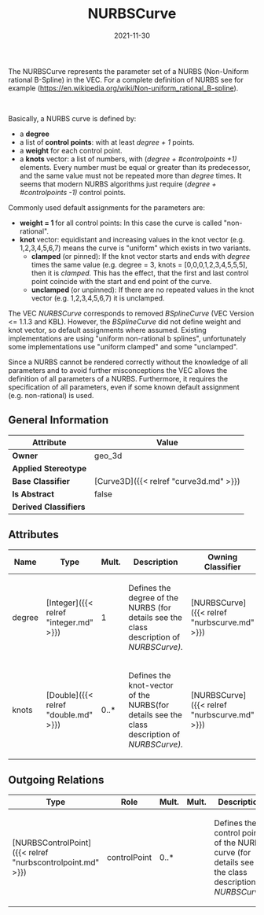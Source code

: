 ﻿---
title: NURBSCurve
toc: false
type: specs
date: "2021-11-30"
draft: false
specification: VEC
version: 2.0.0-rc1
documentType: "Recommendation"
elementType: Class
classes:
  - NURBSCurve
menu_name: vec-2.0.0-rc1
---
<p> The NURBSCurve represents the parameter set of a NURBS (Non-Uniform rational B-Spline)&#160;in the VEC.&#160;For a complete definition of NURBS&#160;see for example (<a href="https://en.wikipedia.org/wiki/Non-uniform_rational_B-spline">https://en.wikipedia.org/wiki/Non-uniform_rational_B-spline</a>).      </p>      <p> &#160;      </p>      <p> Basically, a NURBS curve is defined by:      </p>      <ul>       <li> a <b>degree</b>        </li>       <li> a list of<b> control points</b>: with at least <i>degree + 1</i> points.        </li>       <li> a <b>weight</b> for each control point.        </li>       <li> a <b>knots</b> vector: a list of numbers, with (<i>degree + #controlpoints +1) </i>elements. Every number must be equal or greater than its predecessor, and the same value must not be repeated more than <i>degree </i>times. It seems that modern NURBS algorithms just require (<i>degree + #controlpoints -1) </i>control points.        </li>     </ul>     <p> Commonly used default assignments for the parameters are:      </p>      <ul>       <li> <b>weight = 1 </b>for all control points: In this case the curve is called &quot;non-rational&quot;.        </li>       <li> <b>knot </b>vector: equidistant and increasing values in the knot vector (e.g. 1,2,3,4,5,6,7) means the curve is &quot;uniform&quot;&#160;which exists in two variants.         <ul>           <li> <b>clamped</b> (or pinned): If the knot vector starts and ends with <i>degree </i>times the same value (e.g. degree = 3, knots = [0,0,0,1,2,3,4,5,5,5], then it is <i>clamped.</i> This has the effect, that the first and last control point coincide with the start and end point of the curve.            </li>           <li> <b>unclamped </b>(or unpinned): If there are no repeated values in the knot vector (e.g. 1,2,3,4,5,6,7) it is unclamped.            </li>         </ul>        </li>     </ul>     <p> The VEC&#160;<i>NURBSCurve</i> corresponds to removed <i>BSplineCurve</i> (VEC&#160;Version &lt;= 1.1.3 and KBL). However, the <i>BSplineCurve </i>did not define weight and knot vector, so default assignments where assumed. Existing implementations are using &quot;uniform non-rational b splines&quot;, unfortunately some implementations use &quot;uniform clamped&quot; and some &quot;unclamped&quot;.      </p>      <p> Since a NURBS cannot be rendered correctly without the knowledge of all parameters and to avoid further misconceptions the VEC allows the definition of all parameters of a NURBS. Furthermore, it requires the specification of all parameters, even if some known default assignment (e.g. non-rational)&#160;is used.&#160;      </p>

## General Information

| Attribute               | Value |
|-------------------------|-------|
| **Owner**               | geo_3d |
| **Applied Stereotype**  |   |
| **Base Classifier**     | [Curve3D]({{< relref "curve3d.md" >}})<br/>  |
| **Is Abstract**         | false |
| **Derived Classifiers** |   |

## Attributes
|  Name  |  Type  |  Mult.  |  Description  |  Owning Classifier  |
|--------|--------|---------|---------------|--------------|
|degree | [Integer]({{< relref "integer.md" >}}) | 1 | <p> Defines the degree of the NURBS (for details see the class description of <i>NURBSCurve).</i>      </p> | [NURBSCurve]({{< relref "nurbscurve.md" >}}) |
|knots | [Double]({{< relref "double.md" >}}) | 0..* | <p> Defines the knot-vector of the NURBS(for details see the class description of <i>NURBSCurve).</i>      </p> | [NURBSCurve]({{< relref "nurbscurve.md" >}}) |

## Outgoing Relations
|    Type  |   Role   |   Mult.   |   Mult.   |   Description   |
|----------|----------|-----------|-----------|-----------------|
| [NURBSControlPoint]({{< relref "nurbscontrolpoint.md" >}}) | controlPoint | 0..* |  | <p> Defines the control points of the NURBS curve (for details see the class description of <i>NURBSCurve)</i>      </p> |
